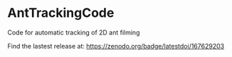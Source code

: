 # AntTrackingCode
Code for automatic tracking of 2D ant filming

Find the lastest release at:
https://zenodo.org/badge/latestdoi/167629203
